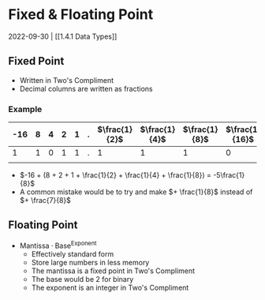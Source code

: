 # Fixed & Floating Point
2022-09-30 | [[1.4.1 Data Types]]

## Fixed Point
- Written in Two's Compliment
- Decimal columns are written as fractions

### Example
| -16 | 8   | 4   | 2   | 1   | .   | $\frac{1}{2}$ | $\frac{1}{4}$ | $\frac{1}{8}$ | $\frac{1}{16}$ |
| --- | --- | --- | --- | --- | --- | ------------- | ------------- | ------------- | -------------- |
| 1   | 1   | 0   | 1   | 1   | .   | 1             | 1             | 1             | 0              |
|     |     |     |     |     |     |               |               |               |                |
- $-16 + (8 + 2 + 1 + \frac{1}{2} + \frac{1}{4} + \frac{1}{8}) = -5\frac{1}{8}$
- A common mistake would be to try and make $+ \frac{1}{8}$ instead of $+ \frac{7}{8}$

## Floating Point
- $\text{Mantissa} \cdot \text{Base}^{\text{Exponent}}$
	- Effectively standard form
	- Store large numbers in less memory
	- The mantissa is a fixed point in Two's Compliment
	- The base would be 2 for binary
	- The exponent is an integer in Two's Compliment